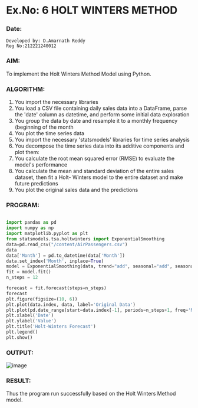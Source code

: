 # Ex.No: 6               HOLT WINTERS METHOD
### Date: 
```
Developed by: D.Amarnath Reddy
Reg No:212221240012
```

### AIM:
To implement the Holt Winters Method Model using Python.
### ALGORITHM:
1. You import the necessary libraries
2. You load a CSV file containing daily sales data into a DataFrame, parse the 'date' column as
datetime, and perform some initial data exploration
3. You group the data by date and resample it to a monthly frequency (beginning of the month
4. You plot the time series data
5. You import the necessary 'statsmodels' libraries for time series analysis
6. You decompose the time series data into its additive components and plot them:
7. You calculate the root mean squared error (RMSE) to evaluate the model's performance
8. You calculate the mean and standard deviation of the entire sales dataset, then fit a Holt-
Winters model to the entire dataset and make future predictions
9. You plot the original sales data and the predictions
### PROGRAM:
```python

import pandas as pd
import numpy as np
import matplotlib.pyplot as plt
from statsmodels.tsa.holtwinters import ExponentialSmoothing
data=pd.read_csv("/content/AirPassengers.csv")
data
data['Month'] = pd.to_datetime(data['Month'])
data.set_index('Month', inplace=True)
model = ExponentialSmoothing(data, trend="add", seasonal="add", seasonal_periods=12)
fit = model.fit()
n_steps = 12  

forecast = fit.forecast(steps=n_steps)
forecast
plt.figure(figsize=(10, 6))
plt.plot(data.index, data, label='Original Data')
plt.plot(pd.date_range(start=data.index[-1], periods=n_steps+1, freq='M')[1:], forecast, label='Forecast')
plt.xlabel('Date')
plt.ylabel('Value')
plt.title('Holt-Winters Forecast')
plt.legend()
plt.show()
```

### OUTPUT:
![image](https://github.com/Vivekreddy8360/TSA_EXP6/assets/94525701/c6941dc2-ad9f-43f0-9411-fa8a94ffdd33)


### RESULT:
Thus the program run successfully based on the Holt Winters Method model.
